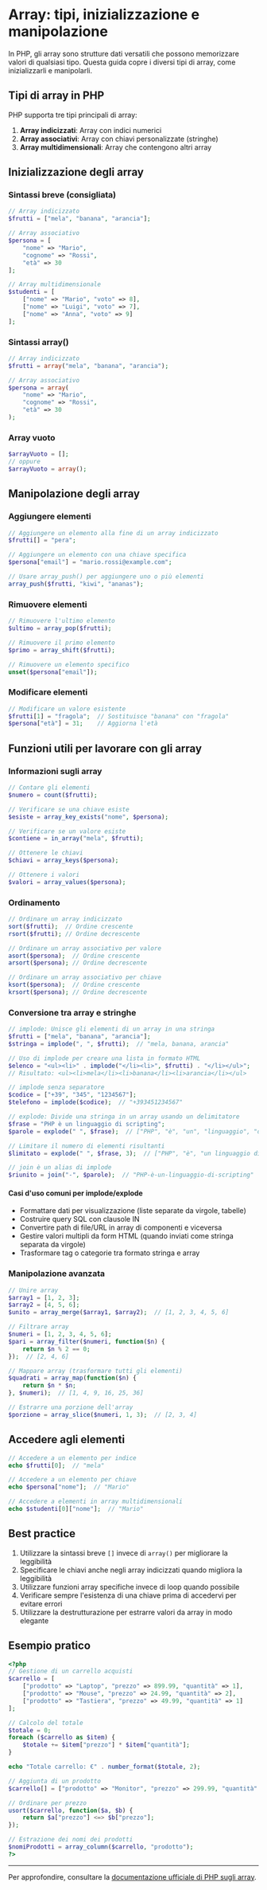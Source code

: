 # Array: tipi, inizializzazione e manipolazione

In PHP, gli array sono strutture dati versatili che possono memorizzare valori di qualsiasi tipo. Questa guida copre i diversi tipi di array, come inizializzarli e manipolarli.

## Tipi di array in PHP

PHP supporta tre tipi principali di array:

1. **Array indicizzati**: Array con indici numerici
2. **Array associativi**: Array con chiavi personalizzate (stringhe)
3. **Array multidimensionali**: Array che contengono altri array

## Inizializzazione degli array

### Sintassi breve (consigliata)

```php
// Array indicizzato
$frutti = ["mela", "banana", "arancia"];

// Array associativo
$persona = [
    "nome" => "Mario",
    "cognome" => "Rossi",
    "età" => 30
];

// Array multidimensionale
$studenti = [
    ["nome" => "Mario", "voto" => 8],
    ["nome" => "Luigi", "voto" => 7],
    ["nome" => "Anna", "voto" => 9]
];
```

### Sintassi array()

```php
// Array indicizzato
$frutti = array("mela", "banana", "arancia");

// Array associativo
$persona = array(
    "nome" => "Mario",
    "cognome" => "Rossi",
    "età" => 30
);
```

### Array vuoto

```php
$arrayVuoto = [];
// oppure
$arrayVuoto = array();
```

## Manipolazione degli array

### Aggiungere elementi

```php
// Aggiungere un elemento alla fine di un array indicizzato
$frutti[] = "pera";

// Aggiungere un elemento con una chiave specifica
$persona["email"] = "mario.rossi@example.com";

// Usare array_push() per aggiungere uno o più elementi
array_push($frutti, "kiwi", "ananas");
```

### Rimuovere elementi

```php
// Rimuovere l'ultimo elemento
$ultimo = array_pop($frutti);

// Rimuovere il primo elemento
$primo = array_shift($frutti);

// Rimuovere un elemento specifico
unset($persona["email"]);
```

### Modificare elementi

```php
// Modificare un valore esistente
$frutti[1] = "fragola";  // Sostituisce "banana" con "fragola"
$persona["età"] = 31;    // Aggiorna l'età
```

## Funzioni utili per lavorare con gli array

### Informazioni sugli array

```php
// Contare gli elementi
$numero = count($frutti);

// Verificare se una chiave esiste
$esiste = array_key_exists("nome", $persona);

// Verificare se un valore esiste
$contiene = in_array("mela", $frutti);

// Ottenere le chiavi
$chiavi = array_keys($persona);

// Ottenere i valori
$valori = array_values($persona);
```

### Ordinamento

```php
// Ordinare un array indicizzato
sort($frutti);  // Ordine crescente
rsort($frutti); // Ordine decrescente

// Ordinare un array associativo per valore
asort($persona);  // Ordine crescente
arsort($persona); // Ordine decrescente

// Ordinare un array associativo per chiave
ksort($persona);  // Ordine crescente
krsort($persona); // Ordine decrescente
```

### Conversione tra array e stringhe

```php
// implode: Unisce gli elementi di un array in una stringa
$frutti = ["mela", "banana", "arancia"];
$stringa = implode(", ", $frutti);  // "mela, banana, arancia"

// Uso di implode per creare una lista in formato HTML
$elenco = "<ul><li>" . implode("</li><li>", $frutti) . "</li></ul>";
// Risultato: <ul><li>mela</li><li>banana</li><li>arancia</li></ul>

// implode senza separatore 
$codice = ["+39", "345", "1234567"];
$telefono = implode($codice);  // "+393451234567"

// explode: Divide una stringa in un array usando un delimitatore
$frase = "PHP è un linguaggio di scripting";
$parole = explode(" ", $frase);  // ["PHP", "è", "un", "linguaggio", "di", "scripting"]

// Limitare il numero di elementi risultanti
$limitato = explode(" ", $frase, 3);  // ["PHP", "è", "un linguaggio di scripting"]

// join è un alias di implode
$riunito = join("-", $parole);  // "PHP-è-un-linguaggio-di-scripting"
```

#### Casi d'uso comuni per implode/explode

- Formattare dati per visualizzazione (liste separate da virgole, tabelle)
- Costruire query SQL con clausole IN
- Convertire path di file/URL in array di componenti e viceversa
- Gestire valori multipli da form HTML (quando inviati come stringa separata da virgole)
- Trasformare tag o categorie tra formato stringa e array

### Manipolazione avanzata

```php
// Unire array
$array1 = [1, 2, 3];
$array2 = [4, 5, 6];
$unito = array_merge($array1, $array2);  // [1, 2, 3, 4, 5, 6]

// Filtrare array
$numeri = [1, 2, 3, 4, 5, 6];
$pari = array_filter($numeri, function($n) {
    return $n % 2 == 0;
});  // [2, 4, 6]

// Mappare array (trasformare tutti gli elementi)
$quadrati = array_map(function($n) {
    return $n * $n;
}, $numeri);  // [1, 4, 9, 16, 25, 36]

// Estrarre una porzione dell'array
$porzione = array_slice($numeri, 1, 3);  // [2, 3, 4]
```

## Accedere agli elementi

```php
// Accedere a un elemento per indice
echo $frutti[0];  // "mela"

// Accedere a un elemento per chiave
echo $persona["nome"];  // "Mario"

// Accedere a elementi in array multidimensionali
echo $studenti[0]["nome"];  // "Mario"
```

## Best practice

1. Utilizzare la sintassi breve `[]` invece di `array()` per migliorare la leggibilità
2. Specificare le chiavi anche negli array indicizzati quando migliora la leggibilità
3. Utilizzare funzioni array specifiche invece di loop quando possibile
4. Verificare sempre l'esistenza di una chiave prima di accedervi per evitare errori
5. Utilizzare la destrutturazione per estrarre valori da array in modo elegante

## Esempio pratico

```php
<?php
// Gestione di un carrello acquisti
$carrello = [
    ["prodotto" => "Laptop", "prezzo" => 899.99, "quantità" => 1],
    ["prodotto" => "Mouse", "prezzo" => 24.99, "quantità" => 2],
    ["prodotto" => "Tastiera", "prezzo" => 49.99, "quantità" => 1]
];

// Calcolo del totale
$totale = 0;
foreach ($carrello as $item) {
    $totale += $item["prezzo"] * $item["quantità"];
}

echo "Totale carrello: €" . number_format($totale, 2);

// Aggiunta di un prodotto
$carrello[] = ["prodotto" => "Monitor", "prezzo" => 299.99, "quantità" => 1];

// Ordinare per prezzo
usort($carrello, function($a, $b) {
    return $a["prezzo"] <=> $b["prezzo"];
});

// Estrazione dei nomi dei prodotti
$nomiProdotti = array_column($carrello, "prodotto");
?>
```

---

Per approfondire, consultare la [documentazione ufficiale di PHP sugli array](https://www.php.net/manual/en/language.types.array.php).
